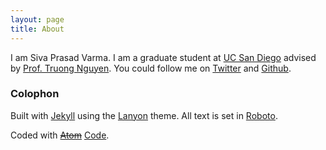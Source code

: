 ```yaml
---
layout: page
title: About
---
```


I am Siva Prasad Varma. I am a graduate student at [UC San Diego](http://ucsd.edu/) advised by
[Prof.&nbsp;Truong&nbsp;Nguyen](http://fleece.ucsd.edu/~nguyent/). You could follow me on
[Twitter](https://twitter.com/sivapvarma) and [Github](https://github.com/sivapvarma).


### Colophon

Built with [Jekyll](http://jekyllrb.com) using the
[Lanyon](https://github.com/poole/lanyon) theme.
All text is set in [Roboto](https://fonts.google.com/specimen/Roboto).
<!-- [Computer Modern](https://en.wikipedia.org/wiki/Computer_Modern). -->
Coded with ~~[Atom](https://atom.io)~~ [Code](http://code.visualstudio.com/).
